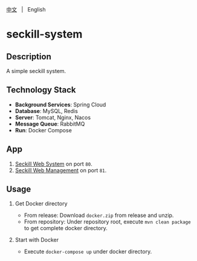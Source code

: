 [中文](README.zh.md) &nbsp; | &nbsp; English

# seckill-system

## Description
A simple seckill system.

## Technology Stack
+ **Background Services**: Spring Cloud
+ **Database**: MySQL, Redis
+ **Server**: Tomcat, Nginx, Nacos
+ **Message Queue**: RabbitMQ
+ **Run**: Docker Compose

## App
1. [Seckill Web System](https://github.com/KillerJmc/seckill-system-web) on port `80`.
2. [Seckill Web Management](https://github.com/KillerJmc/seckill-system/tree/master/web-management) on port `81`.

## Usage
1. Get Docker directory
    + From release: Download `docker.zip` from release and unzip.
    + From repository: Under repository root, execute `mvn clean package` to get complete docker directory.

2. Start with Docker
   + Execute `docker-compose up` under docker directory.


